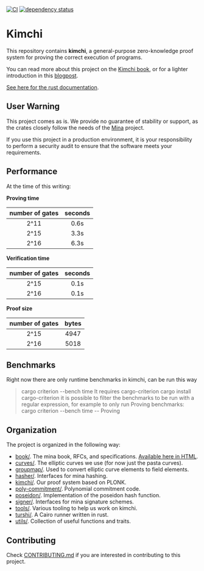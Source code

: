 [![CI](https://github.com/o1-labs/proof-systems/actions/workflows/rust.yml/badge.svg)](https://github.com/o1-labs/proof-systems/actions/workflows/rust.yml)
[![dependency status](https://deps.rs/repo/github/o1-labs/proof-systems/status.svg?style=flat-square)](https://deps.rs/repo/github/o1-labs/proof-systems)

# Kimchi

This repository contains **kimchi**, a general-purpose zero-knowledge proof system for proving the correct execution of programs.

You can read more about this project on the [Kimchi book](https://o1-labs.github.io/proof-systems), or for a lighter introduction in this [blogpost](https://minaprotocol.com/blog/kimchi-the-latest-update-to-minas-proof-system).

[See here for the rust documentation](https://o1-labs.github.io/proof-systems/rustdoc).

## User Warning

This project comes as is. We provide no guarantee of stability or support, as the crates closely follow the needs of the [Mina]([https://](https://github.com/minaprotocol/mina)) project.

If you use this project in a production environment, it is your responsibility to perform a security audit to ensure that the software meets your requirements.

## Performance

At the time of this writing:

**Proving time**

| number of gates | seconds |
| :-------------: | :-----: |
|      2^11       |  0.6s   |
|      2^15       |  3.3s   |
|      2^16       |  6.3s   |

**Verification time**

| number of gates | seconds |
| :-------------: | :-----: |
|      2^15       |  0.1s   |
|      2^16       |  0.1s   |

**Proof size**

| number of gates | bytes |
| :-------------: | :---: |
|      2^15       | 4947  |
|      2^16       | 5018  |

## Benchmarks
Right now there are only runtime benchmarks in kimchi, can be run this way
> cargo criterion --bench time
It requires cargo-criterion
> cargo install cargo-criterion
it is possible to filter the benchmarks to be run with a regular expression, for example
to only run Proving benchmarks:
> cargo criterion --bench time -- Proving

## Organization

The project is organized in the following way:

* [book/](book/). The mina book, RFCs, and specifications. [Available here in HTML](https://o1-labs.github.io/proof-systems).
* [curves/](curves/). The elliptic curves we use (for now just the pasta curves).
* [groupmap/](groupmap/). Used to convert elliptic curve elements to field elements.
* [hasher/](hasher/). Interfaces for mina hashing.
* [kimchi/](kimchi/). Our proof system based on PLONK.
* [poly-commitment/](poly-commitment/). Polynomial commitment code.
* [poseidon/](poseidon/). Implementation of the poseidon hash function.
* [signer/](signer/). Interfaces for mina signature schemes.
* [tools/](tools/). Various tooling to help us work on kimchi.
* [turshi/](turshi/). A Cairo runner written in rust.
* [utils/](utils/). Collection of useful functions and traits.

## Contributing

Check [CONTRIBUTING.md](CONTRIBUTING.md) if you are interested in contributing to this project.
